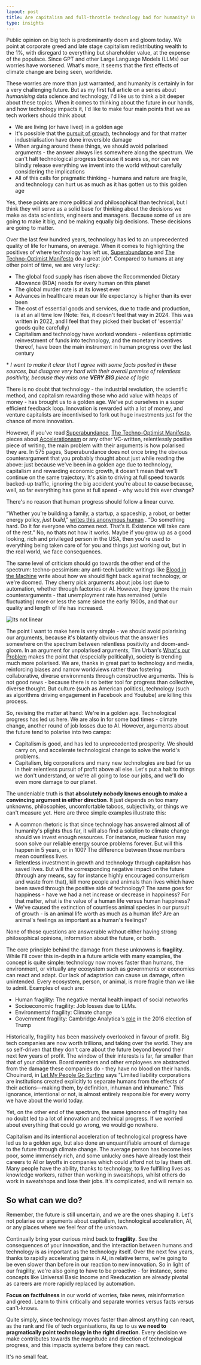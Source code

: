 ```yaml
---
layout: post
title: Are capitalism and full-throttle technology bad for humanity? Unpacking the positives and negatives of tech, innovation and our future
type: insights
---
```


Public opinion on big tech is predominantly doom and gloom today. We point at corporate greed and late stage capitalism redistributing wealth to the 1%, with disregard to everything but shareholder value, at the expense of the populace. Since GPT and other Large Language Models (LLMs) our worries have worsened. What's more, it seems that the first effects of climate change are being seen, worldwide.

These worries are more than just warranted, and humanity is certainly in for a very challenging future. But as my first full article on a series about *humanising* data science and technology, I'd like us to think a bit deeper about these topics. When it comes to thinking about the future in our hands, and how technology impacts it, I'd like to make four main points that we as tech workers should think about
- We are living (or have lived) in a golden age
- It's possible that the [pursuit of growth](https://ryanandersonds.com/posts/Wrong-metric), technology and for that matter industrialisation have done irreversible damage
- When arguing around these things, we should avoid polarised arguments - the answer always lies somewhere along the spectrum. We can't halt technological progress because it scares us, nor can we blindly release everything we invent into the world without carefully considering the implications
- All of this calls for pragmatic thinking - humans and nature are fragile, and technology can hurt us as much as it has gotten us to this golden age

Yes, these points are more political and philosophical than technical, but I think they will serve as a solid base for thinking about the decisions we make as data scientists, engineers and managers. Because some of us are going to make it big, and be making equally big decisions. These decisions are going to matter. 

Over the last few hundred years, technology has led to an unprecedented quality of life for humans, on average. When it comes to highlighting the positives of where technology has left us, [Superabundance](https://www.superabundance.com/) and [The Techno-Optimist Manifesto](https://a16z.com/the-techno-optimist-manifesto/) do a great job*. 
Compared to humans at any other point of time, we are very lucky:
- The global food supply has risen above the Recommended Dietary Allowance (RDA) needs for every human on this planet
- The global murder rate is at its lowest ever
- Advances in healthcare mean our life expectancy is higher than its ever been
- The cost of essential goods and services, due to trade and production, is at an all time low (Note: Yes, it doesn't feel that way in 2024. This was written in 2022, and I feel that they picked their bucket of 'essential' goods quite carefully)
- Capitalism and technology have worked wonders - relentless optimistic reinvestment of funds into technology, and the monetary incentives thereof, have been the main instrument in human progress over the last century

\*  *I want to make it clear that I agree with some facts posited in these sources, but disagree very hard with their overall premise of relentless positivity, because they miss one **VERY BIG** piece of logic*

There is no doubt that technology - the industrial revolution, the scientific method, and capitalism rewarding those who add value with heaps of money - has brought us to a golden age. We've put ourselves in a super efficient feedback loop. Innovation is rewarded with a lot of money, and venture capitalists are incentivised to fork out huge investments just for the chance of more innovation.

However, if you've read [Superabundance](https://www.superabundance.com/), [The Techno-Optimist Manifesto](https://a16z.com/the-techno-optimist-manifesto/), pieces about [Accelerationasm](https://www.thenewatlantis.com/publications/tech-strikes-back?utm_source=tldrnewsletter) or any other VC-written, relentlessly positive piece of writing, the main problem with their arguments is how polarised they are. In 575 pages, Superabundance does not once bring the obvious counterargument that you probably thought about just while reading the above: just because we've been in a golden age due to technology, capitalism and rewarding economic growth, it doesn't mean that we'll continue on the same trajectory. It's akin to driving at full speed towards backed-up traffic, ignoring the big accident you're about to cause because, well, so far everything has gone at full speed - why would this ever change? 

There's no reason that human progress should follow a linear curve.

“Whether you’re building a family, a startup, a spaceship, a robot, or better energy policy, _just build_,” [writes this anonymous human](https://www.effectiveacceleration.org/posts/4LtypqdAmQ3AgKtJD/what-the-f-is-e-acc) . “Do something hard. Do it for everyone who comes next. That’s it. Existence will take care of the rest.” No, no thats not how it works. Maybe if you grow up as a good looking, rich and privileged person in the USA, then you're used to everything being taken care of for you and things just working out, but in the real world, we face consequences.

The same level of criticism should go towards the other end of the spectrum: techno-pessimism: any anti-tech Luddite writings like [Blood in the Machine](https://www.goodreads.com/en/book/show/59801798) write about how we should fight back against technology, or we're doomed. They cherry pick arguments about jobs lost due to automation, whether through factories or AI. However, they ignore the main counterarguments - that unemployment rate has remained (while fluctuating) more or less the same since the early 1900s, and that our quality and length of life has increased.

![Its not linear](../images/20240211120007.png)

The point I want to make here is very simple - we should avoid polarising our arguments, because it's blatantly obvious that the answer lies somewhere on the spectrum between relentless positivity and doom-and-gloom. In an argument for unpolarised arguments, Tim Urban's [What's our Problem](https://www.goodreads.com/en/book/show/102146148) makes the point that (especially politically), society is trending much more polarised. We are, thanks in great part to technology and media, reinforcing biases and narrow worldviews rather than fostering collaborative, diverse environments through constructive arguments. This is not good news - because there is no better tool for progress than collective, diverse thought. But culture (such as American politics), technology (such as algorithms driving engagement in Facebook and Youtube) are killing this process.

So, revising the matter at hand: We're in a golden age. Technological progress has led us here. We are also in for some bad times - climate change, another round of job losses due to AI. However, arguments about the future tend to polarise into two camps:
- Capitalism is good, and has led to unprecedented prosperity. We should carry on, and accelerate technological change to solve the world's problems.
- Capitalism, big corporations and many new technologies are bad for us in their relentless pursuit of profit above all else. Let's put a halt to things we don't understand, or we're all going to lose our jobs, and we'll do even more damage to our planet.

The undeniable truth is that **absolutely nobody knows enough to make a convincing argument in either direction**. It just depends on too many unknowns, philosophies, uncomfortable taboos, subjectivity, or things we can't measure yet. Here are three simple examples illustrate this:
- A common rhetoric is that since technology has answered almost all of humanity's plights thus far, it will also find a solution to climate change should we invest enough resources. For instance, nuclear fusion may soon solve our reliable energy source problems forever. But will this happen in 5 years, or in 100? The difference between those numbers mean countless lives.
- Relentless investment in growth and technology through capitalism has saved lives. But will the corresponding negative impact on the future (through any means, say for instance highly encouraged consumerism and waste from that), kill more people and animals than lives which have been saved through the positive side of technology? The same goes for happiness - have we had a net increase or decrease in happiness? For that matter, what is the value of a human life versus human happiness?
- We've caused the extinction of countless animal species in our pursuit of growth - is an animal life worth as much as a human life? Are an animal's feelings as important as a human's feelings?

None of those questions are answerable without either having strong philosophical opinions, information about the future, or both.

The core principle behind the damage from these unknowns is **fragility**. While I'll cover this in-depth in a future article with many examples, the concept is quite simple: technology now moves faster than humans, the environment, or virtually any ecosystem such as governments or economies can react and adapt. Our lack of adaptation can cause us damage, often unintended. Every ecosystem, person, or animal, is more fragile than we like to admit. Examples of each are:
- Human fragility: The negative mental health impact of social networks
- Socioeconomic fragility: Job losses due to LLMs. 
- Environmental fragility: Climate change
- Government fragility: Cambridge Analytica's [role](https://www.npr.org/2018/03/20/595338116/what-did-cambridge-analytica-do-during-the-2016-election) in the 2016 election of Trump

Historically, fragility has been massively overlooked in favour of profit. Big tech companies are now worth trillions, and taking over the world. They are so self-driven that they don't care about the future beyond beyond their next few years of profit. The window of their interests is far, far smaller than that of your children. Board members and other employees are abstracted from the damage these companies do - they have no blood on their hands. Chouinard, in [Let My People Go Surfing]() says "Limited liability corporations are institutions created explicitly to separate humans from the effects of their actions—making them, by definition, inhuman and inhumane." This ignorance, intentional or not, is almost entirely responsible for every worry we have about the world today.

Yet, on the other end of the spectrum, the same ignorance of fragility has no doubt led to a lot of innovation and technical progress. If we worried about everything that could go wrong, we would go nowhere. 

Capitalism and its intentional acceleration of technological progress have led us to a golden age, but also done an unquantifiable amount of damage to the future through climate change. The average person has become less poor, some immensely rich, and some unlucky ones have already lost their careers to AI or layoffs in companies which could afford not to lay them off. Many people have the ability, thanks to technology, to live fulfilling lives as knowledge workers, rather than working in sweatshops, whilst others do work in sweatshops and lose their jobs. It's complicated, and will remain so.

## So what can we do?

Remember, the future is still uncertain, and we are the ones shaping it. Let's not polarise our arguments about capitalism, technological acceleration, AI, or any places where we feel fear of the unknown. 

Continually bring your curious mind back to **fragility**. See the consequences of your innovation, and the interaction between humans and technology is as important as the technology itself. Over the next few years, thanks to rapidly accelerating gains in AI, in relative terms, we're going to be even slower than before in our reaction to new innovation. So in light of our fragility, we're also going to have to be proactive - for instance, some concepts like Universal Basic Income and Reeducation are already pivotal as careers are more rapidly replaced by automation.

**Focus on factfulness** in our world of worries, fake news, misinformation and greed. Learn to think critically and separate worries versus facts versus can't-knows. 

Quite simply, since technology moves faster than almost anything can react, as the rank and file of tech organisations, its up to us **we need to pragmatically point technology in the right direction**. Every decision we make contributes towards the magnitude and direction of technological progress, and this impacts systems before they can react.

It's no small feat.
